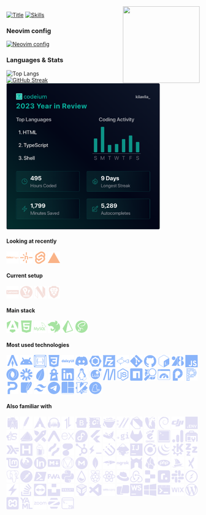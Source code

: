 <img src="./img/gifs/laptop.gif" width="200" height="200" style="float:right" />

[![Title](https://readme-typing-svg.demolab.com?font=Fira+Code&size=24&duration=2000&pause=1000&color=A6E3A1&repeat=false&random=false&width=500&lines=Fullstack+developer+/+Mentor)](https://git.io/typing-svg)
[![Skills](https://readme-typing-svg.demolab.com?font=Fira+Code&duration=2000&pause=1000&color=89B4FA&random=false&width=500&lines=Angular;Svelte;HTML;JavaScript;Bash;CSS;TypeScript;Lua;React;Flutter;Dart;React+Native;Expo;Git;NestJS;Prisma;ExpressJS;Redux;SSH;FTP;Linux;Terminal;Vim;Tmux;SCSS;TailwindCSS;Bootstrap)](https://git.io/typing-svg)

### Neovim config
[![Neovim config](https://github-readme-stats.vercel.app/api/pin/?username=kilavila&repo=nvim&show_owner=true&theme=dark)](https://github.com/kilavila/nvim)
<br>

### Languages & Stats
![Top Langs](https://github-readme-stats.vercel.app/api/top-langs/?username=kilavila&hide_progress=true&card_width=400&theme=dark)
<br>
[![GitHub Streak](https://streak-stats.demolab.com?user=kilavila&theme=dark&date_format=j%20M%5B%20Y%5D&card_width=400&hide_current_streak=true)](https://git.io/streak-stats)
<br>
<img src="./img/wrapped2023.png" width="400" />
<br>

#### Looking at recently
<p align="left">
<img src="./img/svg-icons/githubpages.svg" title="Githubpages" width="32" />
<img src="./img/svg-icons/netlify.svg" title="Netlify" width="32" />
<img src="./img/svg-icons/svelte.svg" title="Svelte" width="32" />
<img src="./img/svg-icons/vercel.svg" title="Vercel" width="32" />
</p>

#### Current setup
<p align="left">
<img src="./img/svg-icons/lenovo.svg" title="Lenovo" width="32" />
<img src="./img/svg-icons/popos.svg" title="Popos" width="32" />
<img src="./img/svg-icons/neovim.svg" title="Neovim" width="32" />
<img src="./img/svg-icons/brave.svg" title="Brave" width="32" />
</p>

#### Main stack
<p align="left">
<img src="./img/svg-icons/angular.svg" title="Angular" width="32" />
<img src="./img/svg-icons/html5.svg" title="Html5" width="32" />
<img src="./img/svg-icons/mysql.svg" title="Mysql" width="32" />
<img src="./img/svg-icons/nestjs.svg" title="Nestjs" width="32" />
<img src="./img/svg-icons/prisma.svg" title="Prisma" width="32" />
<img src="./img/svg-icons/sass.svg" title="Sass" width="32" />
</p>

#### Most used technologies
<p align="left">
<img src="./img/svg-icons/alacritty.svg" title="Alacritty" width="32" />
<img src="./img/svg-icons/android.svg" title="Android" width="32" />
<img src="./img/svg-icons/codeium.svg" title="Codeium" width="32" />
<img src="./img/svg-icons/css3.svg" title="Css3" width="32" />
<img src="./img/svg-icons/daisyui.svg" title="Daisyui" width="32" />
<img src="./img/svg-icons/discord.svg" title="Discord" width="32" />
<img src="./img/svg-icons/eslint.svg" title="Eslint" width="32" />
<img src="./img/svg-icons/filezilla.svg" title="Filezilla" width="32" />
<img src="./img/svg-icons/fishshell.svg" title="Fishshell" width="32" />
<img src="./img/svg-icons/git.svg" title="Git" width="32" />
<img src="./img/svg-icons/github.svg" title="Github" width="32" />
<img src="./img/svg-icons/gnubash.svg" title="Gnubash" width="32" />
<img src="./img/svg-icons/googlefonts.svg" title="Googlefonts" width="32" />
<img src="./img/svg-icons/javascript.svg" title="Javascript" width="32" />
<img src="./img/svg-icons/json.svg" title="Json" width="32" />
<img src="./img/svg-icons/jsonwebtokens.svg" title="Jsonwebtokens" width="32" />
<img src="./img/svg-icons/leaflet.svg" title="Leaflet" width="32" />
<img src="./img/svg-icons/lighthouse.svg" title="Lighthouse" width="32" />
<img src="./img/svg-icons/linkedin.svg" title="Linkedin" width="32" />
<img src="./img/svg-icons/linux.svg" title="Linux" width="32" />
<img src="./img/svg-icons/lua.svg" title="Lua" width="32" />
<img src="./img/svg-icons/mdnwebdocs.svg" title="Mdnwebdocs" width="32" />
<img src="./img/svg-icons/nodedotjs.svg" title="Nodedotjs" width="32" />
<img src="./img/svg-icons/npm.svg" title="Npm" width="32" />
<img src="./img/svg-icons/openstreetmap.svg" title="Openstreetmap" width="32" />
<img src="./img/svg-icons/pagespeedinsights.svg" title="Pagespeedinsights" width="32" />
<img src="./img/svg-icons/passport.svg" title="Passport" width="32" />
<img src="./img/svg-icons/prettier.svg" title="Prettier" width="32" />
<img src="./img/svg-icons/proton.svg" title="Proton" width="32" />
<img src="./img/svg-icons/sqlite.svg" title="Sqlite" width="32" />
<img src="./img/svg-icons/tailwindcss.svg" title="Tailwindcss" width="32" />
<img src="./img/svg-icons/telegram.svg" title="Telegram" width="32" />
<img src="./img/svg-icons/tmux.svg" title="Tmux" width="32" />
<img src="./img/svg-icons/vim.svg" title="Vim" width="32" />
<img src="./img/svg-icons/yarn.svg" title="Yarn" width="32" />
</p>

#### Also familiar with
<p align="left">
<img src="./img/svg-icons/androidstudio.svg" title="Androidstudio" width="32" />
<img src="./img/svg-icons/apache.svg" title="Apache" width="32" />
<img src="./img/svg-icons/archlinux.svg" title="Archlinux" width="32" />
<img src="./img/svg-icons/audacity.svg" title="Audacity" width="32" />
<img src="./img/svg-icons/axios.svg" title="Axios" width="32" />
<img src="./img/svg-icons/bootstrap.svg" title="Bootstrap" width="32" />
<img src="./img/svg-icons/chocolatey.svg" title="Chocolatey" width="32" />
<img src="./img/svg-icons/coffeescript.svg" title="Coffeescript" width="32" />
<img src="./img/svg-icons/curl.svg" title="Curl" width="32" />
<img src="./img/svg-icons/dart.svg" title="Dart" width="32" />
<img src="./img/svg-icons/dbeaver.svg" title="Dbeaver" width="32" />
<img src="./img/svg-icons/debian.svg" title="Debian" width="32" />
<img src="./img/svg-icons/dji.svg" title="Dji" width="32" />
<img src="./img/svg-icons/dotenv.svg" title="Dotenv" width="32" />
<img src="./img/svg-icons/ejs.svg" title="Ejs" width="32" />
<img src="./img/svg-icons/endeavouros.svg" title="Endeavouros" width="32" />
<img src="./img/svg-icons/excalidraw.svg" title="Excalidraw" width="32" />
<img src="./img/svg-icons/expo.svg" title="Expo" width="32" />
<img src="./img/svg-icons/express.svg" title="Express" width="32" />
<img src="./img/svg-icons/fedora.svg" title="Fedora" width="32" />
<img src="./img/svg-icons/flutter.svg" title="Flutter" width="32" />
<img src="./img/svg-icons/gimp.svg" title="Gimp" width="32" />
<img src="./img/svg-icons/gitignoredotio.svg" title="Gitignoredotio" width="32" />
<img src="./img/svg-icons/gitlab.svg" title="Gitlab" width="32" />
<img src="./img/svg-icons/gnome.svg" title="Gnome" width="32" />
<img src="./img/svg-icons/gnometerminal.svg" title="Gnometerminal" width="32" />
<img src="./img/svg-icons/googleanalytics.svg" title="Googleanalytics" width="32" />
<img src="./img/svg-icons/googlesearchconsole.svg" title="Googlesearchconsole" width="32" />
<img src="./img/svg-icons/haskell.svg" title="Haskell" width="32" />
<img src="./img/svg-icons/hetzner.svg" title="Hetzner" width="32" />
<img src="./img/svg-icons/homebrew.svg" title="Homebrew" width="32" />
<img src="./img/svg-icons/hotjar.svg" title="Hotjar" width="32" />
<img src="./img/svg-icons/httpie.svg" title="Httpie" width="32" />
<img src="./img/svg-icons/hubspot.svg" title="Hubspot" width="32" />
<img src="./img/svg-icons/hyper.svg" title="Hyper" width="32" />
<img src="./img/svg-icons/i3.svg" title="I3" width="32" />
<img src="./img/svg-icons/inkscape.svg" title="Inkscape" width="32" />
<img src="./img/svg-icons/intellijidea.svg" title="Intellijidea" width="32" />
<img src="./img/svg-icons/ionic.svg" title="Ionic" width="32" />
<img src="./img/svg-icons/jquery.svg" title="Jquery" width="32" />
<img src="./img/svg-icons/kde.svg" title="Kde" width="32" />
<img src="./img/svg-icons/lazyvim.svg" title="Lazyvim" width="32" />
<img src="./img/svg-icons/linuxmint.svg" title="Linuxmint" width="32" />
<img src="./img/svg-icons/linuxserver.svg" title="Linuxserver" width="32" />
<img src="./img/svg-icons/logmein.svg" title="Logmein" width="32" />
<img src="./img/svg-icons/markdown.svg" title="Markdown" width="32" />
<img src="./img/svg-icons/materialdesign.svg" title="Materialdesign" width="32" />
<img src="./img/svg-icons/mega.svg" title="Mega" width="32" />
<img src="./img/svg-icons/mongodb.svg" title="Mongodb" width="32" />
<img src="./img/svg-icons/mongoose.svg" title="Mongoose" width="32" />
<img src="./img/svg-icons/ngrok.svg" title="Ngrok" width="32" />
<img src="./img/svg-icons/nodemon.svg" title="Nodemon" width="32" />
<img src="./img/svg-icons/obsidian.svg" title="Obsidian" width="32" />
<img src="./img/svg-icons/php.svg" title="Php" width="32" />
<img src="./img/svg-icons/phpmyadmin.svg" title="Phpmyadmin" width="32" />
<img src="./img/svg-icons/pipx.svg" title="Pipx" width="32" />
<img src="./img/svg-icons/postgresql.svg" title="Postgresql" width="32" />
<img src="./img/svg-icons/postman.svg" title="Postman" width="32" />
<img src="./img/svg-icons/powershell.svg" title="Powershell" width="32" />
<img src="./img/svg-icons/pwa.svg" title="Pwa" width="32" />
<img src="./img/svg-icons/python.svg" title="Python" width="32" />
<img src="./img/svg-icons/rainmeter.svg" title="Rainmeter" width="32" />
<img src="./img/svg-icons/raspberrypi.svg" title="Raspberrypi" width="32" />
<img src="./img/svg-icons/react.svg" title="React" width="32" />
<img src="./img/svg-icons/redhat.svg" title="Redhat" width="32" />
<img src="./img/svg-icons/redux.svg" title="Redux" width="32" />
<img src="./img/svg-icons/replit.svg" title="Replit" width="32" />
<img src="./img/svg-icons/roadmapdotsh.svg" title="Roadmapdotsh" width="32" />
<img src="./img/svg-icons/slack.svg" title="Slack" width="32" />
<img src="./img/svg-icons/socketdotio.svg" title="Socketdotio" width="32" />
<img src="./img/svg-icons/stackblitz.svg" title="Stackblitz" width="32" />
<img src="./img/svg-icons/stackoverflow.svg" title="Stackoverflow" width="32" />
<img src="./img/svg-icons/teamviewer.svg" title="Teamviewer" width="32" />
<img src="./img/svg-icons/unsplash.svg" title="Unsplash" width="32" />
<img src="./img/svg-icons/valve.svg" title="Valve" width="32" />
<img src="./img/svg-icons/virtualbox.svg" title="Virtualbox" width="32" />
<img src="./img/svg-icons/visualstudiocode.svg" title="Visualstudiocode" width="32" />
<img src="./img/svg-icons/vmware.svg" title="Vmware" width="32" />
<img src="./img/svg-icons/warp.svg" title="Warp" width="32" />
<img src="./img/svg-icons/webstorm.svg" title="Webstorm" width="32" />
<img src="./img/svg-icons/windows10.svg" title="Windows10" width="32" />
<img src="./img/svg-icons/windowsterminal.svg" title="Windowsterminal" width="32" />
<img src="./img/svg-icons/wix.svg" title="Wix" width="32" />
<img src="./img/svg-icons/wordpress.svg" title="Wordpress" width="32" />
<img src="./img/svg-icons/xampp.svg" title="Xampp" width="32" />
<img src="./img/svg-icons/yaml.svg" title="Yaml" width="32" />
<img src="./img/svg-icons/zoom.svg" title="Zoom" width="32" />
<img src="./img/svg-icons/zorin.svg" title="Zorin" width="32" />
<img src="./img/svg-icons/zsh.svg" title="Zsh" width="32" />
</p>
